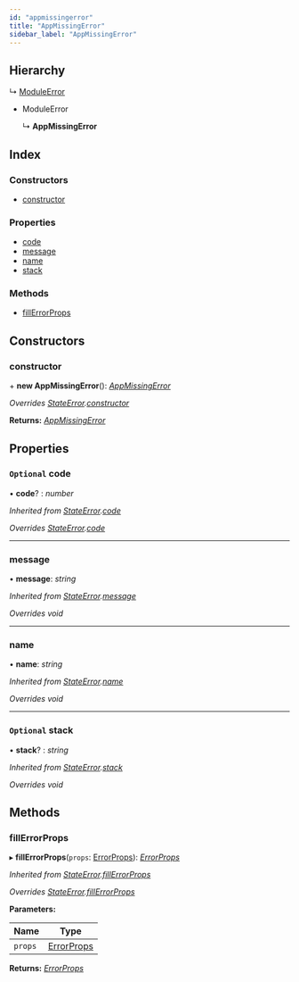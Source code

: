 ```yaml
---
id: "appmissingerror"
title: "AppMissingError"
sidebar_label: "AppMissingError"
---
```


## Hierarchy

  ↳ [ModuleError](moduleerror.md)

* ModuleError

  ↳ **AppMissingError**

## Index

### Constructors

* [constructor](appmissingerror.md#constructor)

### Properties

* [code](appmissingerror.md#optional-code)
* [message](appmissingerror.md#message)
* [name](appmissingerror.md#name)
* [stack](appmissingerror.md#optional-stack)

### Methods

* [fillErrorProps](appmissingerror.md#fillerrorprops)

## Constructors

###  constructor

\+ **new AppMissingError**(): *[AppMissingError](appmissingerror.md)*

*Overrides [StateError](stateerror.md).[constructor](stateerror.md#constructor)*

**Returns:** *[AppMissingError](appmissingerror.md)*

## Properties

### `Optional` code

• **code**? : *number*

*Inherited from [StateError](stateerror.md).[code](stateerror.md#optional-code)*

*Overrides [StateError](stateerror.md).[code](stateerror.md#optional-code)*

___

###  message

• **message**: *string*

*Inherited from [StateError](stateerror.md).[message](stateerror.md#message)*

*Overrides void*

___

###  name

• **name**: *string*

*Inherited from [StateError](stateerror.md).[name](stateerror.md#name)*

*Overrides void*

___

### `Optional` stack

• **stack**? : *string*

*Inherited from [StateError](stateerror.md).[stack](stateerror.md#optional-stack)*

*Overrides void*

## Methods

###  fillErrorProps

▸ **fillErrorProps**(`props`: [ErrorProps](../modules/types.md#errorprops)): *[ErrorProps](../modules/types.md#errorprops)*

*Inherited from [StateError](stateerror.md).[fillErrorProps](stateerror.md#fillerrorprops)*

*Overrides [StateError](stateerror.md).[fillErrorProps](stateerror.md#fillerrorprops)*

**Parameters:**

Name | Type |
------ | ------ |
`props` | [ErrorProps](../modules/types.md#errorprops) |

**Returns:** *[ErrorProps](../modules/types.md#errorprops)*

